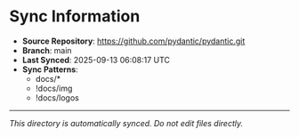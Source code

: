 # Sync Information

- **Source Repository**: https://github.com/pydantic/pydantic.git
- **Branch**: main
- **Last Synced**: 2025-09-13 06:08:17 UTC
- **Sync Patterns**:
  - docs/*
  - !docs/img
  - !docs/logos

---
*This directory is automatically synced. Do not edit files directly.*
